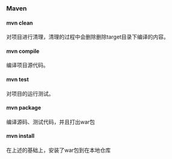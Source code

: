 ### Maven

#### mvn clean

对项目进行清理，清理的过程中会删除删除target目录下编译的内容。

#### mvn compile

编译项目源代码。

#### mvn test

对项目的运行测试。

#### mvn package

编译源码、测试代码，并且打出war包

#### mvn install

在上述的基础上，安装了war包到在本地仓库